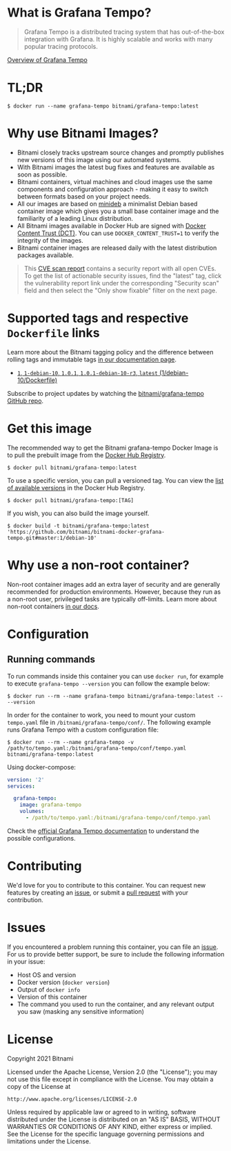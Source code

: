 # What is Grafana Tempo?

> Grafana Tempo is a distributed tracing system that has out-of-the-box integration with Grafana. It is highly scalable and works with many popular tracing protocols.

[Overview of Grafana Tempo](https://github.com/grafana/tempo)

# TL;DR

```console
$ docker run --name grafana-tempo bitnami/grafana-tempo:latest
```

# Why use Bitnami Images?

* Bitnami closely tracks upstream source changes and promptly publishes new versions of this image using our automated systems.
* With Bitnami images the latest bug fixes and features are available as soon as possible.
* Bitnami containers, virtual machines and cloud images use the same components and configuration approach - making it easy to switch between formats based on your project needs.
* All our images are based on [minideb](https://github.com/bitnami/minideb) a minimalist Debian based container image which gives you a small base container image and the familiarity of a leading Linux distribution.
* All Bitnami images available in Docker Hub are signed with [Docker Content Trust (DCT)](https://docs.docker.com/engine/security/trust/content_trust/). You can use `DOCKER_CONTENT_TRUST=1` to verify the integrity of the images.
* Bitnami container images are released daily with the latest distribution packages available.


> This [CVE scan report](https://quay.io/repository/bitnami/grafana-tempo?tab=tags) contains a security report with all open CVEs. To get the list of actionable security issues, find the "latest" tag, click the vulnerability report link under the corresponding "Security scan" field and then select the "Only show fixable" filter on the next page.

# Supported tags and respective `Dockerfile` links

Learn more about the Bitnami tagging policy and the difference between rolling tags and immutable tags [in our documentation page](https://docs.bitnami.com/tutorials/understand-rolling-tags-containers/).


* [`1`, `1-debian-10`, `1.0.1`, `1.0.1-debian-10-r3`, `latest` (1/debian-10/Dockerfile)](https://github.com/bitnami/bitnami-docker-grafana-tempo/blob/1.0.1-debian-10-r3/1/debian-10/Dockerfile)

Subscribe to project updates by watching the [bitnami/grafana-tempo GitHub repo](https://github.com/bitnami/bitnami-docker-grafana-tempo).

# Get this image

The recommended way to get the Bitnami grafana-tempo Docker Image is to pull the prebuilt image from the [Docker Hub Registry](https://hub.docker.com/r/bitnami/grafana-tempo).

```console
$ docker pull bitnami/grafana-tempo:latest
```

To use a specific version, you can pull a versioned tag. You can view the [list of available versions](https://hub.docker.com/r/bitnami/grafana-tempo/tags/) in the Docker Hub Registry.

```console
$ docker pull bitnami/grafana-tempo:[TAG]
```

If you wish, you can also build the image yourself.

```console
$ docker build -t bitnami/grafana-tempo:latest 'https://github.com/bitnami/bitnami-docker-grafana-tempo.git#master:1/debian-10'
```

# Why use a non-root container?

Non-root container images add an extra layer of security and are generally recommended for production environments. However, because they run as a non-root user, privileged tasks are typically off-limits. Learn more about non-root containers [in our docs](https://docs.bitnami.com/tutorials/work-with-non-root-containers/).

# Configuration

## Running commands

To run commands inside this container you can use `docker run`, for example to execute `grafana-tempo --version` you can follow the example below:

```console
$ docker run --rm --name grafana-tempo bitnami/grafana-tempo:latest -- --version
```

In order for the container to work, you need to mount your custom `tempo.yaml` file in `/bitnami/grafana-tempo/conf/`. The following example runs Grafana Tempo with a custom configuration file:

```console
$ docker run --rm --name grafana-tempo -v /path/to/tempo.yaml:/bitnami/grafana-tempo/conf/tempo.yaml bitnami/grafana-tempo:latest
```

Using docker-compose:

```yaml
version: '2'
services:

  grafana-tempo:
    image: grafana-tempo
    volumes:
      - /path/to/tempo.yaml:/bitnami/grafana-tempo/conf/tempo.yaml
```

Check the [official Grafana Tempo documentation](https://grafana.com/docs/tempo/latest/configuration/) to understand the possible configurations.

# Contributing

We'd love for you to contribute to this container. You can request new features by creating an [issue](https://github.com/bitnami/bitnami-docker-grafana-tempo/issues), or submit a [pull request](https://github.com/bitnami/bitnami-docker-grafana-tempo/pulls) with your contribution.

# Issues

If you encountered a problem running this container, you can file an [issue](https://github.com/bitnami/bitnami-docker-grafana-tempo/issues/new). For us to provide better support, be sure to include the following information in your issue:

- Host OS and version
- Docker version (`docker version`)
- Output of `docker info`
- Version of this container
- The command you used to run the container, and any relevant output you saw (masking any sensitive information)

# License

Copyright 2021 Bitnami

Licensed under the Apache License, Version 2.0 (the "License");
you may not use this file except in compliance with the License.
You may obtain a copy of the License at

    http://www.apache.org/licenses/LICENSE-2.0

Unless required by applicable law or agreed to in writing, software
distributed under the License is distributed on an "AS IS" BASIS,
WITHOUT WARRANTIES OR CONDITIONS OF ANY KIND, either express or implied.
See the License for the specific language governing permissions and
limitations under the License.
